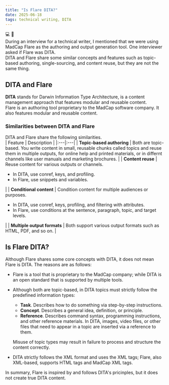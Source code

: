 ```yaml
---
title: "Is Flare DITA?"
date: 2025-06-18
tags: technical writing, DITA
---
```

💻 📝<br>
During an interview for a technical writer, I mentioned that we were using MadCap Flare as the authoring and output generation tool. One interviewer asked if Flare was DITA.    
DITA and Flare share some similar concepts and features such as topic-based authoring, single-sourcing, and content reuse, but they are not the same thing. 

## DITA and Flare
**DITA** stands for Darwin Information Type Architecture, is a content management approach that features modular and reusable content.    
Flare is an authoring tool proprietary to the MadCap software company. It also features modular and reusable content.     

### Similarities between DITA and Flare
DITA and Flare share the following similarities.    
| Feature | Description | 
|:---|:---|
| **Topic-based authoring** | Both are topic-based. You write content in small, reusable chunks called topics and reuse them in multiple outputs, for online help and printed materials, or in differnt channels like user manuals and marketing brochures. |
| **Content reuse** | Reuse content for various outputs or channels. <ul><li>In DITA, use conref, keys, and profiling.</li><li>In Flare, use snippets and variables.</li></ul> |
| **Conditional content** | Condition content for multiple audiences or purposes. <ul><li>In DITA, use conref, keys, profiling, and filtering with attributes.</li><li>In Flare, use conditions at the sentence, paragraph, topic, and target levels.</li></ul> |
| **Multiple output formats** | Both support various output formats such as HTML, PDF, and so on. |

## Is Flare DITA?
Although Flare shares some core concepts with DITA, it does not mean Flare is DITA. The reasons are as follows:
- Flare is a tool that is proprietary to the MadCap company; while DITA is an open standard that is supported by multiple tools. 
- Although both are topic-based, in DITA topics must strictly follow the predefined information types:
   - **Task**. Describes how to do something via step-by-step instructions.
   - **Concept**. Describes a general idea, definition, or principle. 
   - **Reference**. Describes command syntax, programming instructions, and other reference materials. In DITA, images, video files, or other files that need to appear in a topic are inserted via a reference to them.
     
    Misuse of topic types may result in failure to process and structure the content correctly.  
    
- DITA strictly follows the XML format and uses the XML tags; Flare, also XML-based, supports HTML tags and MadCap XML tags. <br> 

In summary, Flare is inspired by and follows DITA's pricinples, but it does not create true DITA content. 
